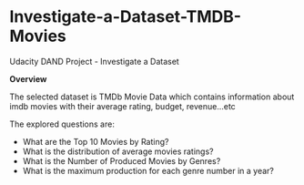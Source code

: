 # Investigate-a-Dataset-TMDB-Movies
Udacity DAND Project - Investigate a Dataset

**Overview**

The selected dataset is TMDb Movie Data which contains information about imdb movies with their average rating, budget, revenue...etc

The explored questions are:

- What are the Top 10 Movies by Rating?
- What is the distribution of average movies ratings?
- What is the Number of Produced Movies by Genres?
- What is the maximum production for each genre number in a year?
